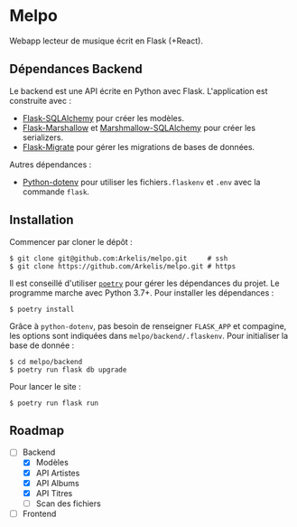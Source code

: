 # Melpo

Webapp lecteur de musique écrit en Flask (+React).

## Dépendances Backend

Le backend est une API écrite en Python avec Flask. L'application est construite avec :

* [Flask-SQLAlchemy](https://github.com/pallets/flask-sqlalchemy) pour créer les modèles.
* [Flask-Marshallow](https://github.com/marshmallow-code/flask-marshmallow) et 
  [Marshmallow-SQLAlchemy](https://github.com/marshmallow-code/marshmallow-sqlalchemy) pour créer les serializers.
* [Flask-Migrate](https://github.com/miguelgrinberg/Flask-Migrate) pour gérer les migrations de bases de données.

Autres dépendances :

* [Python-dotenv](https://github.com/theskumar/python-dotenv) pour utiliser les fichiers`.flaskenv` et `.env` avec la
  commande `flask`.

## Installation

Commencer par cloner le dépôt :

```
$ git clone git@github.com:Arkelis/melpo.git     # ssh
$ git clone https://github.com/Arkelis/melpo.git # https
```

Il est conseillé d'utiliser [`poetry`](https://github.com/sdispater/poetry) pour gérer les
dépendances du projet. Le programme marche avec Python 3.7+. Pour installer les dépendances :

```
$ poetry install
```

Grâce à `python-dotenv`, pas besoin de renseigner `FLASK_APP` et compagine, les options sont
indiquées dans `melpo/backend/.flaskenv`. Pour initialiser la base de donnée :

```
$ cd melpo/backend
$ poetry run flask db upgrade
```

Pour lancer le site :

```
$ poetry run flask run
```

## Roadmap

* [ ] Backend
  * [x] Modèles
  * [x] API Artistes
  * [x] API Albums
  * [x] API Titres
  * [ ] Scan des fichiers
* [ ] Frontend
